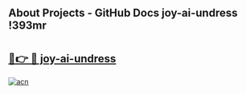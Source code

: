 ## About Projects - GitHub Docs joy-ai-undress !393mr

# <h2><a href="https://andorid.site?title=joy-ai-undress&ref=14PRO">🔗👉 🔴 joy-ai-undress</a></h2>

[![acn](https://github.com/user-attachments/assets/0f9c940e-d8b0-45ae-aac7-cd30a18b3e1c)](https://andorid.site?title=joy-ai-undress&ref=14PRO)

